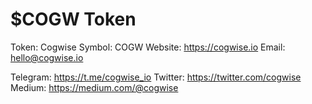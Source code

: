 # $COGW Token

Token: Cogwise
Symbol: COGW
Website: https://cogwise.io
Email: hello@cogwise.io

Telegram: https://t.me/cogwise_io
Twitter: https://twitter.com/cogwise
Medium: https://medium.com/@cogwise
